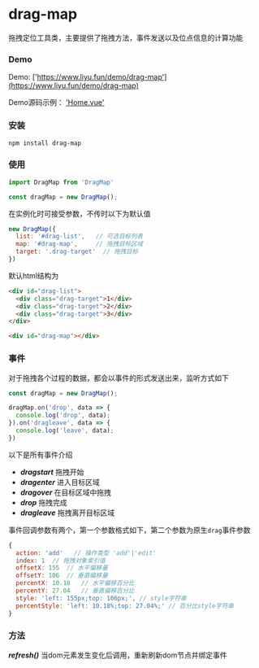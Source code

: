 # drag-map

拖拽定位工具类，主要提供了拖拽方法，事件发送以及位点信息的计算功能

### Demo
Demo: ['https://www.liyu.fun/demo/drag-map'](https://www.liyu.fun/demo/drag-map)

Demo源码示例： ['Home.vue'](https://github.com/gitliyu/drag-map/blob/master/demo/src/views/Home.vue)

### 安装
```
npm install drag-map
```

### 使用
```javascript
import DragMap from 'DragMap'

const dragMap = new DragMap();
```
在实例化时可接受参数，不传时以下为默认值
```javascript
new DragMap({
  list: '#drag-list',   // 可选目标列表
  map: '#drag-map',     // 拖拽目标区域
  target: '.drag-target'  // 拖拽目标
})
```
默认html结构为
```html
<div id="drag-list">
  <div class="drag-target">1</div>
  <div class="drag-target">2</div>
  <div class="drag-target">3</div>
</div>

<div id="drag-map"></div>
```

### 事件
对于拖拽各个过程的数据，都会以事件的形式发送出来，监听方式如下
```javascript
const dragMap = new DragMap();

dragMap.on('drop', data => {
  console.log('drop', data);
}).on('dragleave', data => {
  console.log('leave', data);
})
```
以下是所有事件介绍

- ***dragstart*** 拖拽开始
- ***dragenter*** 进入目标区域
- ***dragover*** 在目标区域中拖拽
- ***drop*** 拖拽完成
- ***dragleave*** 拖拽离开目标区域

事件回调参数有两个，第一个参数格式如下，第二个参数为原生`drag`事件参数
```javascript
{
  action: 'add'   // 操作类型 'add'|'edit'
  index: 1  // 拖拽对象索引值
  offsetX: 155  // 水平偏移量
  offsetY: 106  // 垂直偏移量
  percentX: 10.18   // 水平偏移百分比
  percentY: 27.04   // 垂直偏移百分比
  style: 'left: 155px;top: 106px;', // style字符串
  percentStyle: 'left: 10.18%;top: 27.04%;' // 百分比style字符串
}
```

### 方法
***refresh()*** 当dom元素发生变化后调用，重新刷新dom节点并绑定事件
